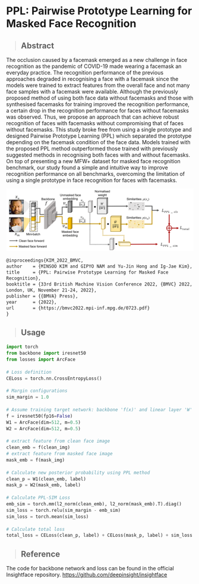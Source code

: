 # PPL: Pairwise Prototype Learning for Masked Face Recognition

>## Abstract
The occlusion caused by a facemask emerged as a new challenge in face recognition as the pandemic of COVID-19 made wearing a facemask an everyday practice. The recognition performance of the previous approaches degraded in recognising a face with a facemask since the models were trained to extract features from the overall face and not many face samples with a facemask were available. Although the previously proposed method of using both face data without facemasks and those with synthesised facemasks for training improved the recognition performance, a certain drop in the recognition performance for faces without facemasks was observed. Thus, we propose an approach that can achieve robust recognition of faces with facemasks without compromising that of faces without facemasks. This study broke free from using a single prototype and designed Pairwise Prototype Learning (PPL) which separated the prototype depending on the facemask condition of the face data. Models trained with the proposed PPL method outperformed those trained with previously suggested methods in recognising both faces with and without facemasks. On top of presenting a new MFW+ dataset for masked face recognition benchmark, our study found a simple and intuitive way to improve recognition performance on all benchmarks, overcoming the limitation of using a single prototype in face recognition for faces with facemasks. 

<img src="assets/main_figure.png"/>

```
@inproceedings{KIM_2022_BMVC,
author    = {MINSOO KIM and GIPYO NAM and Yu-Jin Hong and Ig-Jae Kim},
title     = {PPL: Pairwise Prototype Learning for Masked Face Recognition},
booktitle = {33rd British Machine Vision Conference 2022, {BMVC} 2022, London, UK, November 21-24, 2022},
publisher = {{BMVA} Press},
year      = {2022},
url       = {https://bmvc2022.mpi-inf.mpg.de/0723.pdf}
}
```

>## Usage

```python
import torch
from backbone import iresnet50
from losses import ArcFace

# Loss definition
CELoss = torch.nn.CrossEntropyLoss()

# Margin configurations
sim_margin = 1.0

# Assume training target network: backbone 'f(x)' and linear layer 'W'
f = iresnet50(fp16=False)
W1 = ArcFace(dim=512, m=0.5)
W2 = ArcFace(dim=512, m=0.5)

# extract feature from clean face image
clean_emb = f(clean_img)
# extract feature from masked face image
mask_emb = f(mask_img)

# Calculate new posterior probability using PPL method
clean_p = W1(clean_emb, label)
mask_p = W2(mask_emb, label)

# Calculate PPL-SIM Loss
emb_sim = torch.mm(l2_norm(clean_emb), l2_norm(mask_emb).T).diag()
sim_loss = torch.relu(sim_margin - emb_sim)
sim_loss = torch.mean(sim_loss)

# Calculate total loss
total_loss = CELoss(clean_p, label) + CELoss(mask_p, label) + sim_loss
```

>## Reference

The code for backbone network and loss can be found in the official Insightface repository. https://github.com/deepinsight/insightface
